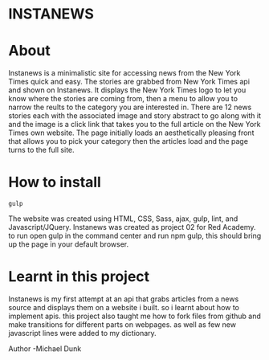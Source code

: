 # INSTANEWS

# About

Instanews is a minimalistic site for accessing news from the New York Times quick and easy. The stories are grabbed from New York Times api and shown on Instanews. It displays the New York Times logo to let you know where the stories are coming from, then a menu to allow you to narrow the reults to the category you are interested in. There are 12 news stories each with the associated image and story abstract to go along with it and the image is a click link that takes you to the full article on the New York Times own website. The page initially loads an aesthetically pleasing front that allows you to pick your category then the articles load and the page turns to the full site.

# How to install

 ```gulp```

The website was created using HTML, CSS, Sass, ajax, gulp, lint,  and Javascript/JQuery. Instanews was created as project 02 for Red Academy. to run open gulp in the command center and run npm gulp, this should bring up the page in your default browser.

# Learnt in this project

Instanews is my first attempt at an api that grabs articles from a news source and displays them on a website i built. so i learnt about how to implement apis. this project also taught me how to fork files from github and make transitions for different parts on webpages. as well as few new javascript lines were added to my dictionary.

Author
-Michael Dunk